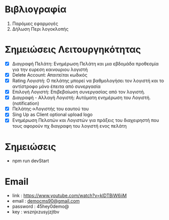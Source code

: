 #  Βιβλιογραφία
1. Παρόμιες εφαρμογές
2. Δήλωση Περι λογοκλοπής


# Σημειώσεις Λειτουργηκότητας
- [x] Διαγραφή Πελάτη: Ενημέρωση Πελάτη και μια εβδομάδα προθεσμία για την ευρεση καινουριου λογιστή
- [x] Delete Account: Απαιτείται κωδικός
- [x] Rating Λογιστή: O πελάτης μπορεί να βαθμολογήσει τον λογιστή και το αντίστροφο μόνο έπειτα από συνεργασία
- [x] Επιλογή Λογιστή: Επιβεβαίωση συνεργασίας από τον λογιστή.
- [x] Διαγραφή - Αλλαγή Λογιστή: Αυτόματη ενημέρωση του Λογιστή.(notification)
- [x] Πελάτης->Λογιστής του εαυτού του
- [x] Sing Up as Client optional upload logo
- [x] Ενημέρωση Πελατών και Λογιστών για πράξεις του διαχειρηστή που τους αφορούν πχ διαγραφη του λογιστή ενος πελάτη

# Σημειώσεις 
- npm run devStart

# Email 
- link : https://www.youtube.com/watch?v=klDTBiW6iiM
- email : democms90@gmail.com
- password : 45hey0demo@
- key : wsznjxzusyjzjtbv



